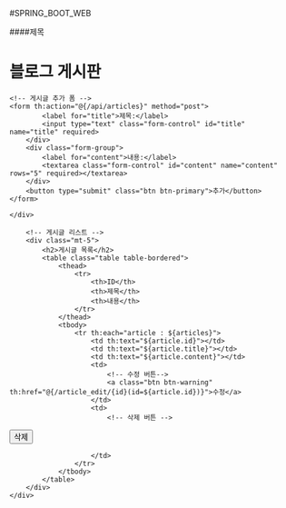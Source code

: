 #SPRING_BOOT_WEB

####제목


<!DOCTYPE html>
<html xmlns:th="http://www.thymeleaf.org">
<head>
    <meta charset="UTF-8">
    <title>블로그 게시판</title>
    <meta content="width=device-width, initial-scale=1.0" name="viewport">
    <link rel="stylesheet" href="https://stackpath.bootstrapcdn.com/bootstrap/4.5.2/css/bootstrap.min.css">
</head>
<body>
<div class="container">
    <h1 class="mt-5">블로그 게시판</h1>

    <!-- 게시글 추가 폼 -->
    <form th:action="@{/api/articles}" method="post">
            <label for="title">제목:</label>
            <input type="text" class="form-control" id="title" name="title" required>
        </div>
        <div class="form-group">
            <label for="content">내용:</label>
            <textarea class="form-control" id="content" name="content" rows="5" required></textarea>
        </div>
        <button type="submit" class="btn btn-primary">추가</button>
    </form>

    </div>

        <!-- 게시글 리스트 -->
        <div class="mt-5">
            <h2>게시글 목록</h2>
            <table class="table table-bordered">
                <thead>
                    <tr>
                        <th>ID</th>
                        <th>제목</th>
                        <th>내용</th>
                    </tr>
                </thead>
                <tbody>
                    <tr th:each="article : ${articles}">
                        <td th:text="${article.id}"></td>
                        <td th:text="${article.title}"></td>
                        <td th:text="${article.content}"></td>
                        <td>
                            <!-- 수정 버튼-->
                            <a class="btn btn-warning" th:href="@{/article_edit/{id}(id=${article.id})}">수정</a>
                        </td>
                        <td>
                            <!-- 삭제 버튼 -->
  <form th:action="@{/api/article_delete/{id}(id=${article.id})}" method="post" style="display:inline;">
    <input type="hidden" name="_method" value="delete">
    <button type="submit" class="btn btn-danger">삭제</button>
    </form>
   
                        </td>
                    </tr>
                </tbody>
            </table>
        </div>
    </div>
</body>
</html>


